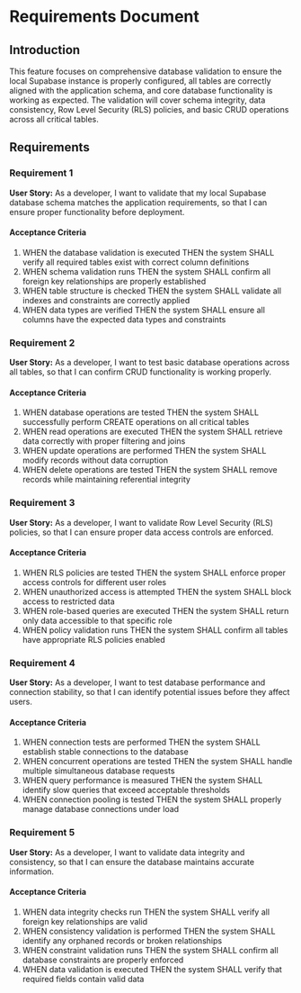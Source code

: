 # Requirements Document

## Introduction

This feature focuses on comprehensive database validation to ensure the local Supabase instance is properly configured, all tables are correctly aligned with the application schema, and core database functionality is working as expected. The validation will cover schema integrity, data consistency, Row Level Security (RLS) policies, and basic CRUD operations across all critical tables.

## Requirements

### Requirement 1

**User Story:** As a developer, I want to validate that my local Supabase database schema matches the application requirements, so that I can ensure proper functionality before deployment.

#### Acceptance Criteria

1. WHEN the database validation is executed THEN the system SHALL verify all required tables exist with correct column definitions
2. WHEN schema validation runs THEN the system SHALL confirm all foreign key relationships are properly established
3. WHEN table structure is checked THEN the system SHALL validate all indexes and constraints are correctly applied
4. WHEN data types are verified THEN the system SHALL ensure all columns have the expected data types and constraints

### Requirement 2

**User Story:** As a developer, I want to test basic database operations across all tables, so that I can confirm CRUD functionality is working properly.

#### Acceptance Criteria

1. WHEN database operations are tested THEN the system SHALL successfully perform CREATE operations on all critical tables
2. WHEN read operations are executed THEN the system SHALL retrieve data correctly with proper filtering and joins
3. WHEN update operations are performed THEN the system SHALL modify records without data corruption
4. WHEN delete operations are tested THEN the system SHALL remove records while maintaining referential integrity

### Requirement 3

**User Story:** As a developer, I want to validate Row Level Security (RLS) policies, so that I can ensure proper data access controls are enforced.

#### Acceptance Criteria

1. WHEN RLS policies are tested THEN the system SHALL enforce proper access controls for different user roles
2. WHEN unauthorized access is attempted THEN the system SHALL block access to restricted data
3. WHEN role-based queries are executed THEN the system SHALL return only data accessible to that specific role
4. WHEN policy validation runs THEN the system SHALL confirm all tables have appropriate RLS policies enabled

### Requirement 4

**User Story:** As a developer, I want to test database performance and connection stability, so that I can identify potential issues before they affect users.

#### Acceptance Criteria

1. WHEN connection tests are performed THEN the system SHALL establish stable connections to the database
2. WHEN concurrent operations are tested THEN the system SHALL handle multiple simultaneous database requests
3. WHEN query performance is measured THEN the system SHALL identify slow queries that exceed acceptable thresholds
4. WHEN connection pooling is tested THEN the system SHALL properly manage database connections under load

### Requirement 5

**User Story:** As a developer, I want to validate data integrity and consistency, so that I can ensure the database maintains accurate information.

#### Acceptance Criteria

1. WHEN data integrity checks run THEN the system SHALL verify all foreign key relationships are valid
2. WHEN consistency validation is performed THEN the system SHALL identify any orphaned records or broken relationships
3. WHEN constraint validation runs THEN the system SHALL confirm all database constraints are properly enforced
4. WHEN data validation is executed THEN the system SHALL verify that required fields contain valid data